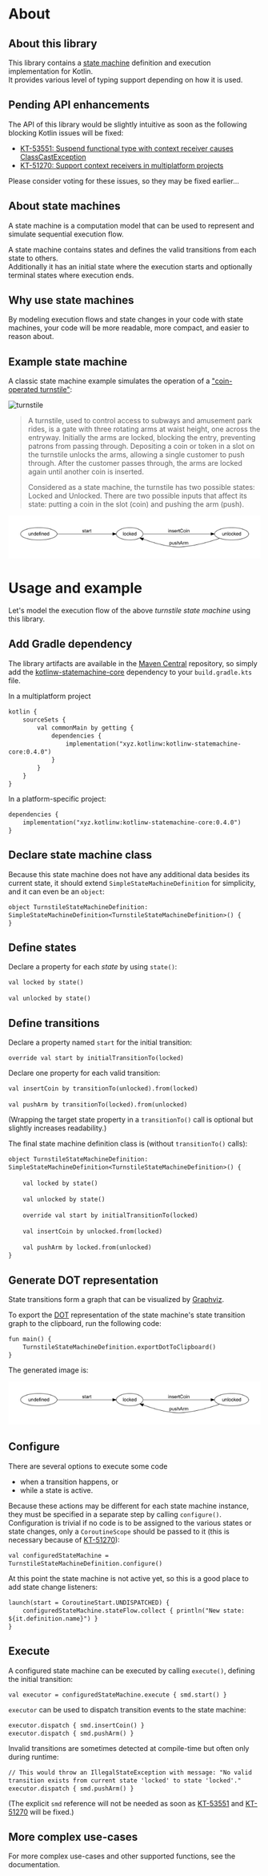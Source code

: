 # About

## About this library

This library contains a [state machine](https://en.wikipedia.org/wiki/Finite-state_machine) definition and execution implementation for Kotlin.\
It provides various level of typing support depending on how it is used.

## Pending API enhancements

The API of this library would be slightly intuitive as soon as the following blocking Kotlin issues will be fixed:

- [KT-53551: Suspend functional type with context receiver causes ClassCastException](https://youtrack.jetbrains.com/issue/KT-53551/suspend-functional-type-with-context-receiver-causes-ClassCastException)
- [KT-51270: Support context receivers in multiplatform projects](https://youtrack.jetbrains.com/issue/KT-51270)

Please consider voting for these issues, so they may be fixed earlier...

## About state machines

A state machine is a computation model that can be used to represent and simulate sequential execution flow. 

A state machine contains states and defines the valid transitions from each state to others.\
Additionally it has an initial state where the execution starts and optionally terminal states where execution ends.

## Why use state machines

By modeling execution flows and state changes in your code with state machines, your code will be more readable, more compact, and easier to reason about.

## Example state machine

A classic state machine example simulates the operation of a ["coin-operated turnstile"](https://en.wikipedia.org/wiki/Finite-state_machine#Example:_coin-operated_turnstile):

![turnstile](https://upload.wikimedia.org/wikipedia/commons/9/97/Torniqueterevolution.jpg)

> A turnstile, used to control access to subways and amusement park rides, is a gate with three rotating arms at waist height, one across the entryway. Initially the arms are locked, blocking the entry, preventing patrons from passing through. Depositing a coin or token in a slot on the turnstile unlocks the arms, allowing a single customer to push through. After the customer passes through, the arms are locked again until another coin is inserted.
>
> Considered as a state machine, the turnstile has two possible states: Locked and Unlocked. There are two possible inputs that affect its state: putting a coin in the slot (coin) and pushing the arm (push).

![Turnstile state machine](doc/TurnstileStateMachine.png)

# Usage and example

Let's model the execution flow of the above *turnstile state machine* using this library.

## Add Gradle dependency

The library artifacts are available in the [Maven Central](https://repo.maven.apache.org/maven2/) repository, so simply
add the [kotlinw-statemachine-core](https://search.maven.org/search?q=g:xyz.kotlinw%20a:kotlinw-statemachine-core) dependency to your `build.gradle.kts` file.

In a multiplatform project

```
kotlin {
    sourceSets {
        val commonMain by getting {
            dependencies {
                implementation("xyz.kotlinw:kotlinw-statemachine-core:0.4.0")
            }
        }
    }
}
```

In a platform-specific project:

```
dependencies {
    implementation("xyz.kotlinw:kotlinw-statemachine-core:0.4.0")
}
```

## Declare state machine class

Because this state machine does not have any additional data besides its current state, it should extend `SimpleStateMachineDefinition` for simplicity, and it can even be an `object`:

```
object TurnstileStateMachineDefinition: SimpleStateMachineDefinition<TurnstileStateMachineDefinition>() {
}
```

## Define states

Declare a property for each *state* by using `state()`:

```
val locked by state()

val unlocked by state()
```

## Define transitions

Declare a property named `start` for the initial transition:

```
override val start by initialTransitionTo(locked)
```

Declare one property for each valid transition:

```
val insertCoin by transitionTo(unlocked).from(locked)

val pushArm by transitionTo(locked).from(unlocked)
```

(Wrapping the target state property in a `transitionTo()` call is optional but slightly increases readability.)

The final state machine definition class is (without  `transitionTo()` calls):

```
object TurnstileStateMachineDefinition: SimpleStateMachineDefinition<TurnstileStateMachineDefinition>() {

    val locked by state()

    val unlocked by state()

    override val start by initialTransitionTo(locked)

    val insertCoin by unlocked.from(locked)

    val pushArm by locked.from(unlocked)
}
```

## Generate DOT representation

State transitions form a graph that can be visualized by [Graphviz](https://graphviz.org/).

To export the [DOT](https://graphviz.org/doc/info/lang.html) representation of the state machine's state transition graph to the clipboard, run the following code:

```
fun main() {
    TurnstileStateMachineDefinition.exportDotToClipboard()
}
```

The generated image is:

![Turnstile state machine](doc/TurnstileStateMachine.png)

## Configure

There are several options to execute some code

- when a transition happens, or
- while a state is active. 

Because these actions may be different for each state machine instance, they must be specified in a separate step by calling `configure()`.\
Configuration is trivial if no code is to be assigned to the various states or state changes, only a `CoroutineScope` should be passed to it (this is necessary because of [KT-51270](https://youtrack.jetbrains.com/issue/KT-51270)):

```
val configuredStateMachine = TurnstileStateMachineDefinition.configure()
```

At this point the state machine is not active yet, so this is a good place to add state change listeners:

```
launch(start = CoroutineStart.UNDISPATCHED) {
    configuredStateMachine.stateFlow.collect { println("New state: ${it.definition.name}") }
}
```

## Execute

A configured state machine can be executed by calling `execute()`, defining the initial transition:

```
val executor = configuredStateMachine.execute { smd.start() }
```

`executor` can be used to dispatch transition events to the state machine:

```
executor.dispatch { smd.insertCoin() }
executor.dispatch { smd.pushArm() }
```

Invalid transitions are sometimes detected at compile-time but often only during runtime:

```
// This would throw an IllegalStateException with message: "No valid transition exists from current state 'locked' to state 'locked'."
executor.dispatch { smd.pushArm() }
```

(The explicit `smd` reference will not be needed as soon as [KT-53551](https://youtrack.jetbrains.com/issue/KT-53551/suspend-functional-type-with-context-receiver-causes-ClassCastException) and [KT-51270](https://youtrack.jetbrains.com/issue/KT-51270) will be fixed.)

## More complex use-cases

For more complex use-cases and other supported functions, see the documentation.
